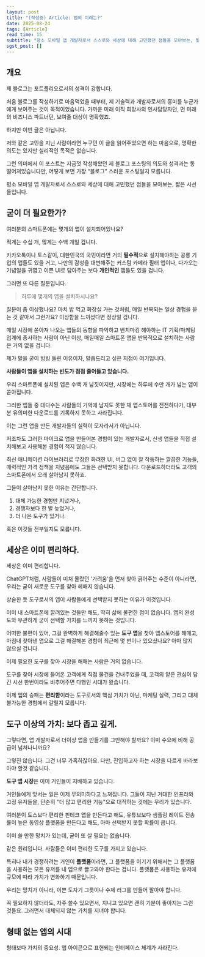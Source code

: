 ```yaml
---
layout: post
title: "(작성중) Article: 앱의 미래는?"
date: 2025-08-24
tags: [Article]
read_time: 15
subtitle: "평소 모바일 앱 개발자로서 스스로와 세상에 대해 고민했던 점들을 모아보는, 짧은 시선들입니다."
sgst_post: []
---
```



## 개요
제 블로그는 포트폴리오로서의 성격이 강합니다.

처음 블로그를 작성하기로 마음먹었을 때부터, 제 기술력과 개발자로서의 흥미를 누군가에게 보여주는 것이 목적이었습니다. 
가까운 미래 이직 희망사의 인사담당자던, 먼 미래의 비즈니스 파트너던, 보여줄 대상이 명확했죠.

하지만 이번 글은 아닙니다. 

저와 같은 고민을 지닌 사람이라면 누구던 이 글을 읽어주었으면 하는 마음으로, 명확한 의도는 있지만 실리적인 목적은 없습니다.

그런 의미에서 이 포스트는 지금껏 작성해왔던 제 블로그 포스팅의 의도와 성격과는 동떨어져있습니다만, 어떻게 보면 가장 “블로그” 스러운 포스팅일지 모릅니다.

평소 모바일 앱 개발자로서 스스로와 세상에 대해 고민했던 점들을 모아보는, 짧은 시선들입니다.


## 굳이 더 필요한가?
여러분의 스마트폰에는 몇개의 앱이 설치되어있나요?

적게는 수십 개, 많게는 수백 개일 겁니다.

카카오톡이나 토스같이, 대한민국의 국민이라면 거의 **필수적**으로 설치해야하는 공룡 기업의 앱들도 있을 거고,
나만의 감성을 대변해주는 커스텀 카메라 필터 앱이나, 다가오는 기념일을 귀엽고 이쁜 UI로 담아주는 보다 **개인적인** 앱들도 있을 겁니다.

그러면 또 다른 질문입니다.

>하루에 몇개의 앱을 설치하시나요?

질문이 좀 이상했나요? 마치 밥 먹고 화장실 가는 것처럼, 매일 반복되는 일상 경험을 묻는 것 같아서 그런가요? 이상함을 느끼셨다면 정상일 겁니다.

매일 시장에 쏟아져 나오는 앱들의 동향을 파악하고 벤치마킹 해야하는 IT 기획/마케팅 업계에 종사하는 사람이 아닌 이상, 매일매일 스마트폰 앱을 반복적으로 설치하는 사람은 거의 없을 겁니다.

제가 말을 굳이 빙빙 돌린 이유이자, 말씀드리고 싶은 지점이 여기입니다.

**사람들이 앱을 설치하는 빈도가 점점 줄어들고 있습니다.**

우리 스마트폰에 설치된 앱은 수백 개 남짓이지만, 시장에는 하루에 수만 개가 넘는 앱이 쏟아집니다.

그러한 앱들 중 대다수는 사람들의 기억에 남지도 못한 채 앱스토어를 전전하다가, 대부분 유의미한 다운로드를 기록하지 못하고 사라집니다.

이는 그런 앱을 만든 개발자들의 실력이 모자라서가 아닙니다.

저조차도 그러한 마이크로 앱을 만들어본 경험이 있는 개발자로서, 신생 앱들을 직접 설치해보고 사용해본 경험이 적지 않습니다.

최신 애니메이션 라이브러리로 무장한 화려한 UI, 버그 없이 잘 작동하는 깔끔한 기능들, 매력적인 가격 정책을 지녔음에도 그들은 선택받지 못합니다. 다운로드하더라도 고객의 스마트폰에서 오래 살아남지 못하죠.

그들이 살아남지 못한 이유는 간단합니다.

1. 대체 가능한 경험만 지녔거나,
2. 경쟁자보다 한 발 늦었거나,
3. 더 나은 도구가 있거나.

혹은 이것들 전부일지도 모릅니다.


## 세상은 이미 편리하다.
세상은 이미 편리합니다. 

ChatGPT처럼, 사람들이 미처 몰랐던 '가려움'을 먼저 찾아 긁어주는 수준이 아니라면, 우리는 굳이 새로운 도구를 찾아 헤매지 않습니다.

상술한 듯 도구로서의 앱이 사람들에게 선택받지 못하는 이유가 이것입니다.

이미 내 스마트폰에 깔려있는 것들만 해도, 딱히 삶에 불편한 점이 없습니다. 앱의 완성도와 무관하게 굳이 선택할 가치를 느끼지 못하는 것입니다.

어떠한 불편이 있어, 그걸 완벽하게 해결해줄수 있는 **도구 앱**을 찾아 앱스토어를 해매고, 마침내 찾아낸 앱으로 그걸 해결해본 경험이 최근에 몇 번이나 있으셨나요? 아마 많지 않으실 겁니다.

이제 필요한 도구를 찾아 시장을 해매는 사람은 거의 없습니다.

도구를 찾아 시장에 들어온 고객에게 직접 물건을 건내주었을 때, 고객의 얕은 관심이 담긴 시선 한번이라도 비추어주면 다행인 시대가 왔습니다.

이제 앱의 승패는 **편리함**이라는 도구로서의 핵심 가치가 아닌, 마케팅 실력, 그리고 대체 불가능한 경험에서 갈릴지 모릅니다.

## 도구 이상의 가치: 보다 좁고 깊게.
그렇다면, 앱 개발자로서 더이상 앱을 만들기를 그만해야 할까요? 이미 수요에 비해 공급이 넘쳐나니까요?

그렇진 않습니다. 그건 너무 가혹하잖아요. 다만, 진입하고자 하는 시장을 다르게 바라보아야 할것 같습니다.

**도구 앱 시장**은 이미 거인들이 지배하고 있습니다.

거인들에게 맞서는 일은 이제 무의미하다고 느껴집니다. 그들이 지닌 거대한 인프라와 고정 유저들을, 단순히 "더 많고 편리한 기능"으로 대적하는 것에는 무리가 있습니다.

여러분이 토스보다 편리한 핀테크 앱을 만든다고 해도, 유튜브보다 샘플링 레이트 전송률이 높은 동영상 플랫폼을 만든다고 해도, 아마 선택받지 못할 확률이 큽니다.

이미 쓸 만한 망치가 있는데, 굳이 또 살 필요는 없습니다.

같은 원리입니다. 사람들은 이미 편리한 도구를 가지고 있습니다.

특히나 내가 경쟁하려는 거인이 **플랫폼**이라면, 그 플랫폼을 이기기 위해서는 그 플랫폼을 사용하는 모든 유저를 내 앱으로 끌고와야 한다는 겁니다. 플랫폼은 사용하는 유저에 규모에 따라 가치가 변화하기 때문입니다.

우리는 망치가 아니라, 이쁜 도자기 그릇이나 수제 러그를 만들어 팔아야 합니다.

꼭 필요하지 않더라도, 자주 쓸수 있으면서, 지니고 있으면 괜히 기분이 좋아지는 그런 것들요. 그러면서 대체되지 않는 가치를 지녀야 합니다.






## 형태 없는 앱의 시대
형태보다 가치의 중요성. 앱 아이콘으로 표현되는 인터페이스 체계가 사라진다.